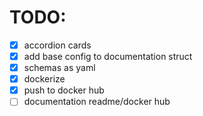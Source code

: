 # TODO:
- [x] accordion cards
- [x] add base config to documentation struct
- [x] schemas as yaml
- [x] dockerize
- [x] push to docker hub
- [ ] documentation readme/docker hub
